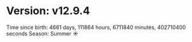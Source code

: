 # Version: v12.9.4
Time since birth: 4661 days, 111864 hours, 6711840 minutes, 402710400 seconds
Season: Summer ☀️
